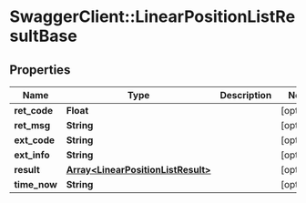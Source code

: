 # SwaggerClient::LinearPositionListResultBase

## Properties
Name | Type | Description | Notes
------------ | ------------- | ------------- | -------------
**ret_code** | **Float** |  | [optional] 
**ret_msg** | **String** |  | [optional] 
**ext_code** | **String** |  | [optional] 
**ext_info** | **String** |  | [optional] 
**result** | [**Array&lt;LinearPositionListResult&gt;**](LinearPositionListResult.md) |  | [optional] 
**time_now** | **String** |  | [optional] 


